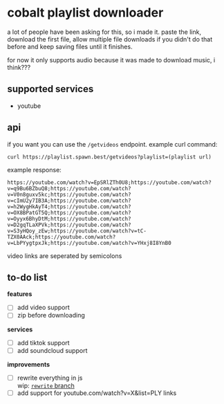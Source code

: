 # cobalt playlist downloader
a lot of people have been asking for this, so i made it. paste the link, download the first file, allow multiple file downloads if you didn't do that before and keep saving files until it finishes.

for now it only supports audio because it was made to download music, i think???

## supported services
- youtube

## api
if you want you can use the `/getvideos` endpoint.
example curl command:
```
curl https://playlist.spawn.best/getvideos?playlist=(playlist url)
```
example response:
```
https://youtube.com/watch?v=EpSRlZTh0U8;https://youtube.com/watch?v=q9Bu6BZbuQ8;https://youtube.com/watch?v=V0n8guxv5kc;https://youtube.com/watch?v=cImU2y7IB3A;https://youtube.com/watch?v=h2WygHkAyT4;https://youtube.com/watch?v=OX8BPatGT5Q;https://youtube.com/watch?v=Oyyx6BhyDtM;https://youtube.com/watch?v=D2gqTLaXPVk;https://youtube.com/watch?v=S3yHQoy_zEw;https://youtube.com/watch?v=tC-TZX0AAck;https://youtube.com/watch?v=LbPYygtpxJk;https://youtube.com/watch?v=YHxj8I8YnB0
```
video links are seperated by semicolons

## to-do list
**features**
- [ ] add video support
- [ ] zip before downloading

**services**
- [ ] add tiktok support
- [ ] add soundcloud support

**improvements**
- [ ] rewrite everything in js <br>
      wip: [`rewrite` branch](https://github.com/ihatespawn/playlist/tree/rewrite)
- [ ] add support for youtube.com/watch?v=X&list=PLY links
